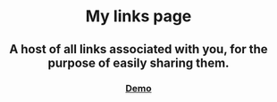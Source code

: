<h1 align="center">My links page</h1>

<div align="center">
  <h2>
    A host of all links associated with you, for the purpose of easily sharing them.
  </h2>
  <h3>
    <a href="https://ntlinks.app">
      Demo
    </a>
  </h3>
</div>
